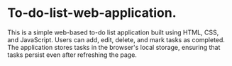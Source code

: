 # To-do-list-web-application.
This is a simple web-based to-do list application built using HTML, CSS, and JavaScript. Users can add, edit, delete, and mark tasks as completed. The application stores tasks in the browser's local storage, ensuring that tasks persist even after refreshing the page.
